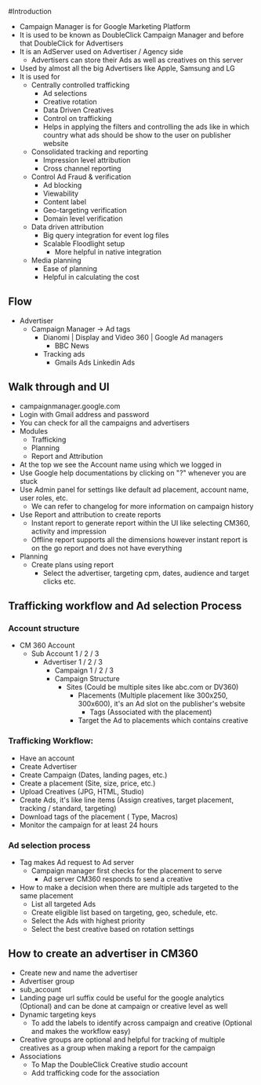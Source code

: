 #Introduction
- Campaign Manager is for Google Marketing Platform
- It is used to be known as DoubleClick Campaign Manager and before that DoubleClick for Advertisers 
- It is an AdServer used on Advertiser / Agency side 
  - Advertisers can store their Ads as well as creatives on this server
- Used by almost all the big Advertisers like Apple, Samsung and LG 
- It is used for 
  - Centrally controlled trafficking
    - Ad selections 
    - Creative rotation
    - Data Driven Creatives
    - Control on trafficking
    - Helps in applying the filters and controlling the ads like in which country what ads should be show to the user on publisher website
  - Consolidated tracking and reporting 
    - Impression level attribution
    - Cross channel reporting
  - Control Ad Fraud & verification
    - Ad blocking
    - Viewability
    - Content label
    - Geo-targeting verification
    - Domain level verification
  - Data driven attribution
    - Big query integration for event log files
    - Scalable Floodlight setup
      - More helpful in native integration
  - Media planning
    - Ease of planning
    - Helpful in calculating the cost

## Flow 
- Advertiser 
  - Campaign Manager -> Ad tags
    - Dianomi | Display and Video 360 | Google Ad managers
      - BBC News
    - Tracking ads
      - Gmails Ads  Linkedin Ads

## Walk through and UI 
- campaignmanager.google.com
- Login with Gmail address and password
- You can check for all the campaigns and advertisers 
- Modules
  - Trafficking
  - Planning
  - Report and Attribution
- At the top we see the Account name using which we logged in
- Use Google help documentations by clicking on "?" whenever you are stuck
- Use Admin panel for settings like default ad placement, account name, user roles, etc.
  - We can refer to changelog for more information on campaign history 
- Use Report and attribution to create reports 
  - Instant report to generate report within the UI like selecting CM360, activity and impression
  - Offline report supports all the dimensions however instant report is on the go report and does not have everything
- Planning
  - Create plans using report 
    - Select the advertiser, targeting cpm, dates, audience and target clicks etc.

## Trafficking workflow and Ad selection Process
### Account structure
  - CM 360 Account 
    - Sub Account 1 / 2 / 3
      - Advertiser 1 / 2 / 3
        - Campaign 1 / 2 / 3
        - Campaign Structure 
          - Sites (Could be multiple sites like abc.com or DV360)
            - Placements (Multiple placement like 300x250, 300x600), it's an Ad slot on the publisher's website
              - Tags (Associated with the placement)
            - Target the Ad to placements which contains creative

### Trafficking Workflow:
 - Have an account
 - Create Advertiser 
 - Create Campaign (Dates, landing pages, etc.)
 - Create a placement  (Site, size, price, etc.)
 - Upload Creatives (JPG, HTML, Studio)
 - Create Ads, it's like line items (Assign creatives, target placement, tracking / standard, targeting)
 - Download tags of the placement ( Type, Macros)
 - Monitor the campaign for at least 24 hours

### Ad selection process
 - Tag makes Ad request to Ad server 
   - Campaign manager first checks for the placement to serve
     - Ad server CM360 responds to send a creative 
 - How to make a decision when there are multiple ads targeted to the same placement
   - List all targeted Ads 
   - Create eligible list based on targeting, geo, schedule, etc. 
   - Select the Ads with highest priority
   - Select the best creative based on rotation settings 

## How to create an advertiser in CM360
- Create new and name the advertiser
- Advertiser group
- sub_account
- Landing page url suffix could be useful for the google analytics (Optional) and can be done at campaign or creative level as well
- Dynamic targeting keys
  - To add the labels to identify across campaign and creative (Optional and makes the workflow easy)
- Creative groups are optional and helpful for tracking of multiple creatives as a group when making a report for the campaign 
- Associations
  - To Map the DoubleClick Creative studio account 
  - Add trafficking code for the association
  
  
